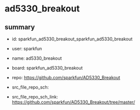 # ad5330_breakout
 
## summary 
* id: sparkfun_ad5330_breakout_sparkfun_ad5330_breakout
* user: sparkfun
* name: ad5330_breakout
* board: sparkfun_ad5330_breakout
* repo: https://github.com/sparkfun/AD5330_Breakout



* src_file_repo_sch: 
* src_file_repo_sch_link: https://github.com/sparkfun/AD5330_Breakout/tree/master/






